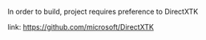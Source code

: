 In order to build, project requires preference to DirectXTK

link: https://github.com/microsoft/DirectXTK